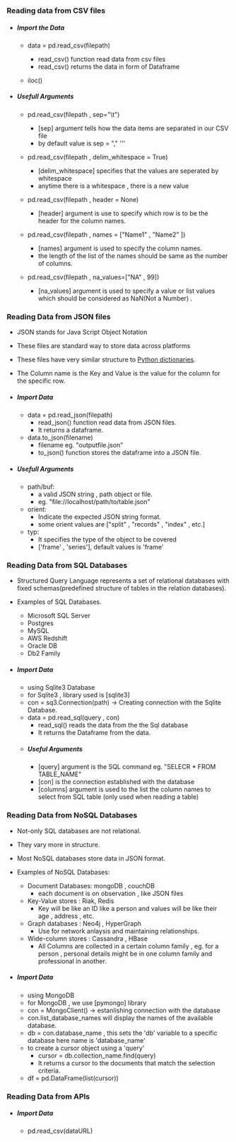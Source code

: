 ### Reading data from CSV files
- ##### Import the Data
    - data = pd.read_csv(filepath) 
        - read_csv() function read data from csv files
        - read_csv() returns the data in form of Dataframe

    - iloc()

- ##### Usefull Arguments
    - pd.read_csv(filepath , sep="\t") 
        - [sep] argument tells how the data items are separated in our CSV file
        - by default value is sep = "," '''

    - pd.read_csv(filepath , delim_whitespace = True)
        - [delim_whitespace] specifies that the values are seperated by whitespace
        - anytime there is a whitespace , there is a new value

    - pd.read_csv(filepath , header = None)
        - [header] argument is use to specify which row is to be the header for the column names. 

    - pd.read_csv(filepath , names = ["Name1" , "Name2" ])
        - [names] argument is used to specify the column names.
        - the length of the list of the names should be same as the number of columns.

    - pd.read_csv(filepath , na_values=["NA" , 99])
        - [na_values] argument is used to specify a value or list values which should be considered as NaN(Not a Number) .

### Reading Data from JSON files
- JSON  stands for Java Script Object Notation
- These files are standard way to store data across platforms
- These files have very similar structure to <u>Python dictionaries</u>.
- The Column name is the Key and Value is the value for the column for the specific row. 

- ##### Import Data 
    - data = pd.read_json(filepath)
        - read_json() function read data from JSON files.
        - It returns a dataframe.
    - data.to_json(filename)
        - filename eg. "outputfile.json"
        - to_json() function stores the dataframe into a JSON file.

- ##### Usefull Arguments
    - path/buf:
        - a valid JSON string , path object or file.
        - eg. "file://localhost/path/to/table.json"
    - orient: 
        - Indicate the expected JSON string format.
        - some orient values are ["split" , "records" , "index" , etc.]
    - typ:
        - It specifies the type of the object to be covered 
        - ['frame' , 'series'], default values is 'frame'


### Reading Data from SQL Databases
- Structured Query Language represents a set of relational databases with fixed schemas(predefined structure of tables in the relation databases).
- Examples of SQL Databases.
    - Microsoft SQL Server
    - Postgres 
    - MySQL
    - AWS Redshift
    - Oracle DB
    - Db2 Family 

 - ##### Import Data
    - using Sqlite3 Database
    - for Sqlite3 , library used is [sqlite3]
    - con = sq3.Connection(path) -> Creating connection with the Sqlite Database.
    - data = pd.read_sql(query , con)
        - read_sql() reads the data from the the Sql database
        - It returns the Dataframe from the data.
    - ##### Useful Arguments
        - [query] argument is the SQL command eg. "SELECR * FROM TABLE_NAME"
        - [con] is the connection established with the database
        - [columns] argument is used to the list the column names to select from SQL table (only used when reading a table)

### Reading Data from NoSQL Databases
- Not-only SQL databases are not relational.
- They vary more in structure.
- Most NoSQL databases store data in JSON format.
- Examples of NoSQL Databases:
    - Document Databases: mongoDB , couchDB
        - each document is on observation , like JSON files
    - Key-Value stores : Riak, Redis
        - Key will be like an ID like a person and values will be like their age , address , etc.
    - Graph databases : Neo4j , HyperGraph
        - Use for network anlaysis and maintaining relationships.
    - Wide-column stores : Cassandra , HBase
        - All Columns are collected in a certain column family ,  eg. for a person , personal details might be in one column family and professional in another.

- ##### Import Data
    - using MongoDB
    - for MongoDB , we use [pymongo] library
    - con = MongoClient() -> estanlishing connection with the database
    - con.list_database_names will display the names of the available database.
    - db = con.database_name , this sets the 'db' variable to a specific database here name is 'database_name'
    - to create a cursor object using a 'query'
        - cursor = db.collection_name.find(query)
        - It returns a cursor to the documents that match the selection criteria.
    - df = pd.DataFrame(list(cursor))

### Reading Data from APIs

- ##### Import Data
    - pd.read_csv(dataURL) 




